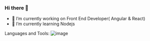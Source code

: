 ### Hi there 👋

- 🔭 I’m currently working on Front End Developer( Angular & React)
- 🌱 I’m currently learning Nodejs

Languages and Tools:
![image](https://github.com/vamsig98/vamsig98/assets/30744180/833fc34c-af59-48a7-84b4-900f848d455e)


<!--
**vamsig98/vamsig98** is a ✨ _special_ ✨ repository because its `README.md` (this file) appears on your GitHub profile.

Here are some ideas to get you started:

- 🔭 I’m currently working on Front End Developer( Angular & React)
- 🌱 I’m currently learning Nodejs
- 👯 I’m looking to collaborate on ...
- 🤔 I’m looking for help with ...
- 💬 Ask me about ...
- 📫 How to reach me: ...
- 😄 Pronouns: ...
- ⚡ Fun fact: ...
-->
